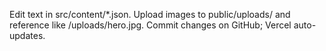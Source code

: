 Edit text in src/content/*.json. Upload images to public/uploads/ and reference like /uploads/hero.jpg. Commit changes on GitHub; Vercel auto-updates.